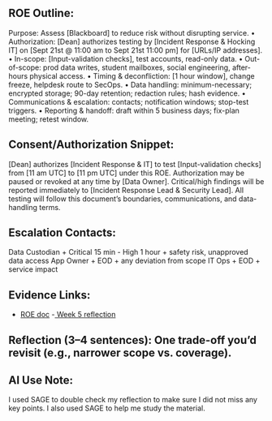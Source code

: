 ## ROE Outline:
Purpose: Assess [Blackboard] to reduce risk without disrupting service.
• Authorization: [Dean] authorizes testing by [Incident Response & Hocking IT] on [Sept 21st @ 11:00 am to Sept 21st 11:00 pm] for [URLs/IP addresses].
• In-scope: [Input-validation checks], test accounts, read-only data.
• Out-of-scope: prod data writes, student mailboxes, social engineering, after-hours physical access.
• Timing & deconfliction: [1 hour window], change freeze, helpdesk route to SecOps.
• Data handling: minimum-necessary; encrypted storage; 90-day retention; redaction rules; hash evidence.
• Communications & escalation: contacts; notification windows; stop-test triggers.
• Reporting & handoff: draft within 5 business days; fix-plan meeting; retest window.

## Consent/Authorization Snippet: 
[Dean] authorizes [Incident Response & IT] to test [Input-validation checks] from [11 am UTC] to [11 pm UTC] under this ROE. Authorization may be paused or revoked at any time by [Data Owner]. Critical/high findings will be reported immediately to [Incident Response Lead & Security Lead]. All testing will follow this document’s boundaries, communications, and data-handling terms.

## Escalation Contacts: 
Data Custodian + Critical 15 min - High 1 hour + safety risk, unapproved data access
App Owner + EOD + any deviation from scope
IT Ops + EOD + service impact

## Evidence Links: 
- [ROE doc](https://drive.google.com/file/d/1oDYU1SrjM2aRuTtuNX7hMJQaWdb_bTQJ/view?usp=drive_link)
-[ Week 5 reflection](https://drive.google.com/file/d/1Z7gIjNhF4f0yBWYlG1Jwr8cYf6VgHzfl/view?usp=drive_link)

## Reflection (3–4 sentences): One trade-off you’d revisit (e.g., narrower scope vs. coverage).

## AI Use Note: 
I used SAGE to double check my reflection to make sure I did not miss any key points. I also used SAGE to help me study the material. 
